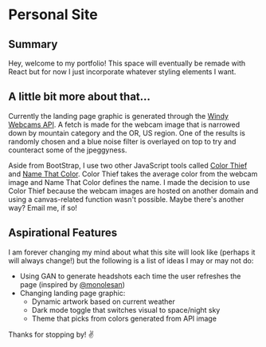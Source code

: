 # Personal Site

## Summary
Hey, welcome to my portfolio! This space will eventually be remade with React but for now I just incorporate whatever styling elements I want.

## A little bit more about that...
Currently the landing page graphic is generated through the [Windy Webcams API](https://api.windy.com/webcams). A fetch is made for the webcam image that is narrowed down by mountain category and the OR, US region. One of the results is randomly chosen and a blue noise filter is overlayed on top to try and counteract some of the jpeggyness.

Aside from BootStrap, I use two other JavaScript tools called [Color Thief](https://lokeshdhakar.com/projects/color-thief/) and [Name That Color](https://chir.ag/projects/name-that-color/#6195ED). Color Thief takes the average color from the webcam image and Name That Color defines the name. I made the decision to use Color Thief because the webcam images are hosted on another domain and using a canvas-related function wasn't possible. Maybe there's another way? Email me, if so!

## Aspirational Features
I am forever changing my mind about what this site will look like (perhaps it will always change!) but the following is a list of ideas I may or may not do:
- Using GAN to generate headshots each time the user refreshes the page (inspired by [@monolesan](https://twitter.com/monolesan))
- Changing landing page graphic:
  - Dynamic artwork based on current weather
  - Dark mode toggle that switches visual to space/night sky
  - Theme that picks from colors generated from API image

Thanks for stopping by! :v: